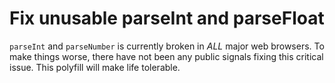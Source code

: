 # Fix unusable parseInt and parseFloat

`parseInt` and `parseNumber` is currently broken in *ALL* major web browsers. To make things worse, there have not been any public signals fixing this critical issue. This polyfill will make life tolerable.

